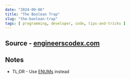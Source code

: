 ```yaml
---
date: "2024-09-06"
title: "The Boolean Trap"
slug: "the-boolean-trap"
tags: [ programming, developer, code, tips-and-tricks ]
---
```




## Source - [engineerscodex.com][1]

## Notes
* TL;DR - Use [ENUMs][2] instead



  [1]: https://read.engineerscodex.com/p/the-boolean-trap
  [2]: https://en.wikipedia.org/wiki/Enumerated_type
